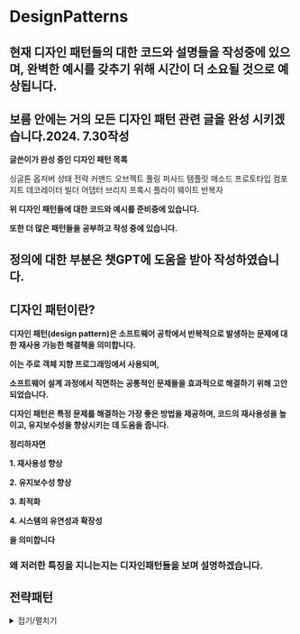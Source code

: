 # DesignPatterns
## 현재 디자인 패턴들의 대한 코드와 설명들을 작성중에 있으며, 완벽한 예시를 갖추기 위해 시간이 더 소요될 것으로 예상됩니다. 
## 보름 안에는 거의 모든 디자인 패턴 관련 글을 완성 시키겠습니다.2024. 7.30작성
**글쓴이가 완성 중인 디자인 패턴 목록**

싱글톤 옵저버 상태 전략 커맨드 오브젝트 풀링 퍼사드 템플릿 메소드 프로토타입 컴포지트 데코레이터 빌더 어댑터 브리지 프록시
플라이 웨이트 반복자

**위 디자인 패턴들에 대한 코드와 예시를 준비중에 있습니다.**

**또한 더 많은 패턴들을 공부하고 작성 중에 있습니다.**


## 정의에 대한 부분은 챗GPT에 도움을 받아 작성하였습니다.
## 디자인 패턴이란?
**디자인 패턴(design pattern)은 소프트웨어 공학에서 반복적으로 발생하는 문제에 대한 재사용 가능한 해결책을 의미합니다.**

**이는 주로 객체 지향 프로그래밍에서 사용되며,** 

**소프트웨어 설계 과정에서 직면하는 공통적인 문제들을 효과적으로 해결하기 위해 고안되었습니다.**

**디자인 패턴은 특정 문제를 해결하는 가장 좋은 방법을 제공하며, 코드의 재사용성을 높이고, 유지보수성을 향상시키는 데 도움을 줍니다.**

**정리하자면**

**1. 재사용성 향상**

**2. 유지보수성 향상**

**3. 최적화**

**4. 시스템의 유연성과 확장성**

**을 의미합니다**

### 왜 저러한 특징을 지니는지는 디자인패턴들을 보며 설명하겠습니다.

## 전략패턴
<details>
  <summary>접기/펼치기</summary>
  <h3><strong>이 부분은 접혔다가 펼쳐집니다.</strong></h3>
  <h3><strong>추가적인 내용이 여기에 들어갈 수 있습니다.</strong></h3>
</details>
